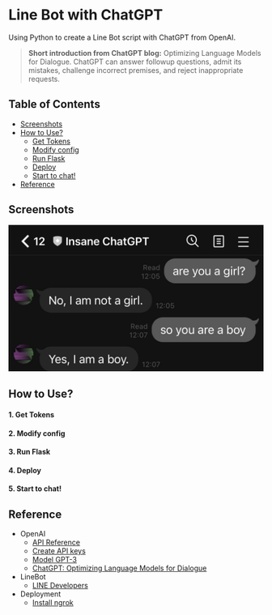 # Line Bot with ChatGPT

Using Python to create a Line Bot script with ChatGPT from OpenAI.

> **Short introduction from ChatGPT blog:**
    Optimizing Language Models for Dialogue. ChatGPT can answer followup questions, admit its mistakes, challenge incorrect premises, and reject inappropriate requests.

## Table of Contents
- [Screenshots](#screenshots)
- [How to Use?](#how-to-use)
    - [Get Tokens ](#1-get-tokens)
    - [Modify config](#2-modify-config)
    - [Run Flask](#3-run-flask)
    - [Deploy](#4-deploy)
    - [Start to chat!](#5-start-to-chat)
- [Reference](#reference)

## Screenshots

![screenshots.jpg](https://github.com/bearman514/line-bot-with-chatgpt/blob/main/images/screenshot.jpg)

## How to Use?

#### 1. Get Tokens 
#### 2. Modify config
#### 3. Run Flask
#### 4. Deploy
#### 5. Start to chat!


## Reference

- OpenAI
    - [API Reference](https://beta.openai.com/docs/api-reference/introduction)
    - [Create API keys](https://beta.openai.com/account/api-keys)
    - [Model GPT-3](https://beta.openai.com/docs/models/gpt-3)
    - [ChatGPT: Optimizing Language Models for Dialogue](https://openai.com/blog/chatgpt/)
- LineBot
    - [LINE Developers](https://developers.line.biz/en/)
- Deployment
    - [Install ngrok](https://ngrok.com/download)